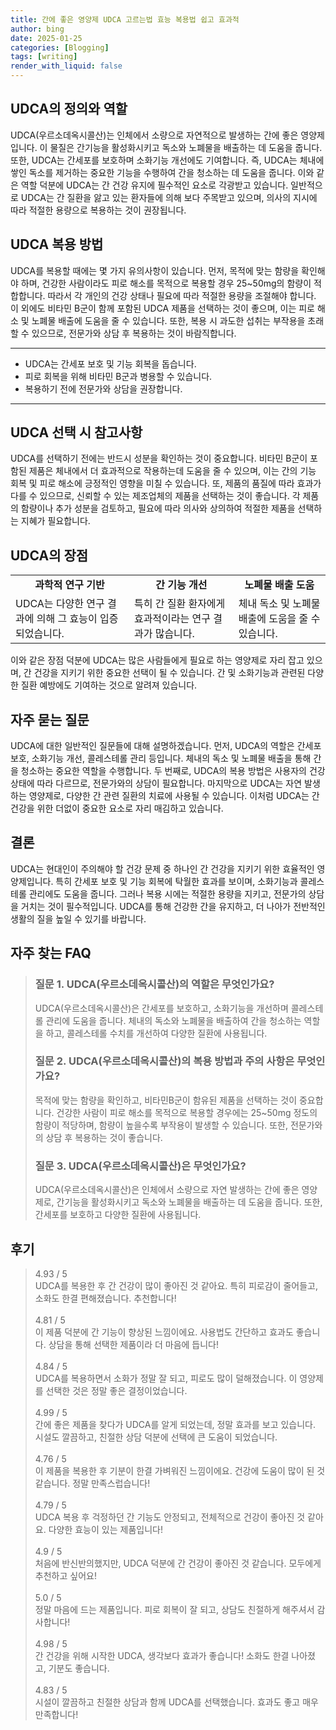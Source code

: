 ```yaml
---
title: 간에 좋은 영양제 UDCA 고르는법 효능 복용법 쉽고 효과적
author: bing
date: 2025-01-25
categories: [Blogging]
tags: [writing]
render_with_liquid: false
---
```



<h2 id='UDCA의 정의와 역할'>UDCA의 정의와 역할</h2>

<p>UDCA(우르소데옥시콜산)는 인체에서 소량으로 자연적으로 발생하는 간에 좋은 영양제입니다. 이 물질은 간기능을 활성화시키고 독소와 노폐물을 배출하는 데 도움을 줍니다. 또한, UDCA는 간세포를 보호하며 소화기능 개선에도 기여합니다. 즉, UDCA는 체내에 쌓인 독소를 제거하는 중요한 기능을 수행하여 간을 청소하는 데 도움을 줍니다. 이와 같은 역할 덕분에 UDCA는 간 건강 유지에 필수적인 요소로 각광받고 있습니다. 일반적으로 UDCA는 간 질환을 앓고 있는 환자들에 의해 보다 주목받고 있으며, 의사의 지시에 따라 적절한 용량으로 복용하는 것이 권장됩니다.</p>

<h2 id='UDCA 복용 방법'>UDCA 복용 방법</h2>

<p>UDCA를 복용할 때에는 몇 가지 유의사항이 있습니다. 먼저, 목적에 맞는 함량을 확인해야 하며, 건강한 사람이라도 피로 해소를 목적으로 복용할 경우 25~50mg의 함량이 적합합니다. 따라서 각 개인의 건강 상태나 필요에 따라 적절한 용량을 조절해야 합니다. 이 외에도 비타민 B군이 함께 포함된 UDCA 제품을 선택하는 것이 좋으며, 이는 피로 해소 및 노폐물 배출에 도움을 줄 수 있습니다. 또한, 복용 시 과도한 섭취는 부작용을 초래할 수 있으므로, 전문가와 상담 후 복용하는 것이 바람직합니다.</p>

<hr />

<ul>
    <li>UDCA는 간세포 보호 및 기능 회복을 돕습니다.</li>
    <li>피로 회복을 위해 비타민 B군과 병용할 수 있습니다.</li>
    <li>복용하기 전에 전문가와 상담을 권장합니다.</li>
</ul>

<hr />

<h2 id='UDCA 선택 시 참고사항'>UDCA 선택 시 참고사항</h2>

<p>UDCA를 선택하기 전에는 반드시 성분을 확인하는 것이 중요합니다. 비타민 B군이 포함된 제품은 체내에서 더 효과적으로 작용하는데 도움을 줄 수 있으며, 이는 간의 기능 회복 및 피로 해소에 긍정적인 영향을 미칠 수 있습니다. 또, 제품의 품질에 따라 효과가 다를 수 있으므로, 신뢰할 수 있는 제조업체의 제품을 선택하는 것이 좋습니다. 각 제품의 함량이나 추가 성분을 검토하고, 필요에 따라 의사와 상의하여 적절한 제품을 선택하는 지혜가 필요합니다.</p>

<h2 id='UDCA의 장점'>UDCA의 장점</h2>

<table>
    <tr>
        <td style="text-align: center; height: 17px;"><b>과학적 연구 기반</b></td>
        <td style="text-align: center; height: 17px;"><b>간 기능 개선</b></td>
        <td style="text-align: center; height: 17px;"><b>노폐물 배출 도움</b></td>
    </tr>
    <tr>
        <td>UDCA는 다양한 연구 결과에 의해 그 효능이 입증되었습니다.</td>
        <td>특히 간 질환 환자에게 효과적이라는 연구 결과가 많습니다.</td>
        <td>체내 독소 및 노폐물 배출에 도움을 줄 수 있습니다.</td>
    </tr>
</table>

<p>이와 같은 장점 덕분에 UDCA는 많은 사람들에게 필요로 하는 영양제로 자리 잡고 있으며, 간 건강을 지키기 위한 중요한 선택이 될 수 있습니다. 간 및 소화기능과 관련된 다양한 질환 예방에도 기여하는 것으로 알려져 있습니다.</p>

<h2 id='자주 묻는 질문'>자주 묻는 질문</h2>

<p>UDCA에 대한 일반적인 질문들에 대해 설명하겠습니다. 먼저, UDCA의 역할은 간세포 보호, 소화기능 개선, 콜레스테롤 관리 등입니다. 체내의 독소 및 노폐물 배출을 통해 간을 청소하는 중요한 역할을 수행합니다. 두 번째로, UDCA의 복용 방법은 사용자의 건강 상태에 따라 다르므로, 전문가와의 상담이 필요합니다. 마지막으로 UDCA는 자연 발생하는 영양제로, 다양한 간 관련 질환의 치료에 사용될 수 있습니다. 이처럼 UDCA는 간 건강을 위한 더없이 중요한 요소로 자리 매김하고 있습니다.</p>

<h2 id='결론'>결론</h2>

<p>UDCA는 현대인이 주의해야 할 건강 문제 중 하나인 간 건강을 지키기 위한 효율적인 영양제입니다. 특히 간세포 보호 및 기능 회복에 탁월한 효과를 보이며, 소화기능과 콜레스테롤 관리에도 도움을 줍니다. 그러나 복용 시에는 적절한 용량을 지키고, 전문가의 상담을 거치는 것이 필수적입니다. UDCA를 통해 건강한 간을 유지하고, 더 나아가 전반적인 생활의 질을 높일 수 있기를 바랍니다.</p>


<h2 id='자주_찾는_FAQ'>자주 찾는 FAQ</h2>
<div itemscope="" itemtype="https://schema.org/FAQPage">
  <blockquote>
    <div itemscope="" itemprop="mainEntity" itemtype="https://schema.org/Question">
      <h3 itemprop="name">질문 1. UDCA(우르소데옥시콜산)의 역할은 무엇인가요?</h3>
      <div itemscope="" itemprop="acceptedAnswer" itemtype="https://schema.org/Answer">
        <span itemprop="text">
          <p>UDCA(우르소데옥시콜산)은 간세포를 보호하고, 소화기능을 개선하며 콜레스테롤 관리에 도움을 줍니다. 체내의 독소와 노폐물을 배출하여 간을 청소하는 역할을 하고, 콜레스테롤 수치를 개선하여 다양한 질환에 사용됩니다.</p>
        </span>
      </div>
    </div>
    <div itemscope="" itemprop="mainEntity" itemtype="https://schema.org/Question">
      <h3 itemprop="name">질문 2. UDCA(우르소데옥시콜산)의 복용 방법과 주의 사항은 무엇인가요?</h3>
      <div itemscope="" itemprop="acceptedAnswer" itemtype="https://schema.org/Answer">
        <span itemprop="text">
          <p>목적에 맞는 함량을 확인하고, 비타민B군이 함유된 제품을 선택하는 것이 중요합니다. 건강한 사람이 피로 해소를 목적으로 복용할 경우에는 25~50mg 정도의 함량이 적당하며, 함량이 높을수록 부작용이 발생할 수 있습니다. 또한, 전문가와의 상담 후 복용하는 것이 좋습니다.</p>
        </span>
      </div>
    </div>
    <div itemscope="" itemprop="mainEntity" itemtype="https://schema.org/Question">
      <h3 itemprop="name">질문 3. UDCA(우르소데옥시콜산)은 무엇인가요?</h3>
      <div itemscope="" itemprop="acceptedAnswer" itemtype="https://schema.org/Answer">
        <span itemprop="text">
          <p>UDCA(우르소데옥시콜산)은 인체에서 소량으로 자연 발생하는 간에 좋은 영양제로, 간기능을 활성화시키고 독소와 노폐물을 배출하는 데 도움을 줍니다. 또한, 간세포를 보호하고 다양한 질환에 사용됩니다.</p>
        </span>
      </div>
    </div>
  </blockquote>
</div>
<h2 id='후기'>후기</h2>
<div itemscope itemtype="https://schema.org/Product">
  <blockquote>
  <div itemprop="review" itemscope itemtype="https://schema.org/Review">
      <div itemprop="reviewRating" itemscope itemtype="https://schema.org/Rating"> <span itemprop="ratingValue">4.93</span> / <span itemprop="bestRating">5</span> </div>
      <span itemprop="reviewBody">UDCA를 복용한 후 간 건강이 많이 좋아진 것 같아요. 특히 피로감이 줄어들고, 소화도 한결 편해졌습니다. 추천합니다!</span>
  </div>
  <br>
  <div itemprop="review" itemscope itemtype="https://schema.org/Review">
      <div itemprop="reviewRating" itemscope itemtype="https://schema.org/Rating"> <span itemprop="ratingValue">4.81</span> / <span itemprop="bestRating">5</span> </div>
      <span itemprop="reviewBody">이 제품 덕분에 간 기능이 향상된 느낌이에요. 사용법도 간단하고 효과도 좋습니다. 상담을 통해 선택한 제품이라 더 마음에 듭니다!</span>
  </div>
  <br>
  <div itemprop="review" itemscope itemtype="https://schema.org/Review">
      <div itemprop="reviewRating" itemscope itemtype="https://schema.org/Rating"> <span itemprop="ratingValue">4.84</span> / <span itemprop="bestRating">5</span> </div>
      <span itemprop="reviewBody">UDCA를 복용하면서 소화가 정말 잘 되고, 피로도 많이 덜해졌습니다. 이 영양제를 선택한 것은 정말 좋은 결정이었습니다.</span>
  </div>
  <br>
  <div itemprop="review" itemscope itemtype="https://schema.org/Review">
      <div itemprop="reviewRating" itemscope itemtype="https://schema.org/Rating"> <span itemprop="ratingValue">4.99</span> / <span itemprop="bestRating">5</span> </div>
      <span itemprop="reviewBody">간에 좋은 제품을 찾다가 UDCA를 알게 되었는데, 정말 효과를 보고 있습니다. 시설도 깔끔하고, 친절한 상담 덕분에 선택에 큰 도움이 되었습니다.</span>
  </div>
  <br>
  <div itemprop="review" itemscope itemtype="https://schema.org/Review">
      <div itemprop="reviewRating" itemscope itemtype="https://schema.org/Rating"> <span itemprop="ratingValue">4.76</span> / <span itemprop="bestRating">5</span> </div>
      <span itemprop="reviewBody">이 제품을 복용한 후 기분이 한결 가벼워진 느낌이에요. 건강에 도움이 많이 된 것 같습니다. 정말 만족스럽습니다!</span>
  </div>
  <br>
  <div itemprop="review" itemscope itemtype="https://schema.org/Review">
      <div itemprop="reviewRating" itemscope itemtype="https://schema.org/Rating"> <span itemprop="ratingValue">4.79</span> / <span itemprop="bestRating">5</span> </div>
      <span itemprop="reviewBody">UDCA 복용 후 걱정하던 간 기능도 안정되고, 전체적으로 건강이 좋아진 것 같아요. 다양한 효능이 있는 제품입니다!</span>
  </div>
  <br>
  <div itemprop="review" itemscope itemtype="https://schema.org/Review">
      <div itemprop="reviewRating" itemscope itemtype="https://schema.org/Rating"> <span itemprop="ratingValue">4.9</span> / <span itemprop="bestRating">5</span> </div>
      <span itemprop="reviewBody">처음에 반신반의했지만, UDCA 덕분에 간 건강이 좋아진 것 같습니다. 모두에게 추천하고 싶어요!</span>
  </div>
  <br>
  <div itemprop="review" itemscope itemtype="https://schema.org/Review">
      <div itemprop="reviewRating" itemscope itemtype="https://schema.org/Rating"> <span itemprop="ratingValue">5.0</span> / <span itemprop="bestRating">5</span> </div>
      <span itemprop="reviewBody">정말 마음에 드는 제품입니다. 피로 회복이 잘 되고, 상담도 친절하게 해주셔서 감사합니다!</span>
  </div>
  <br>
  <div itemprop="review" itemscope itemtype="https://schema.org/Review">
      <div itemprop="reviewRating" itemscope itemtype="https://schema.org/Rating"> <span itemprop="ratingValue">4.98</span> / <span itemprop="bestRating">5</span> </div>
      <span itemprop="reviewBody">간 건강을 위해 시작한 UDCA, 생각보다 효과가 좋습니다! 소화도 한결 나아졌고, 기분도 좋습니다.</span>
  </div>
  <br>
  <div itemprop="review" itemscope itemtype="https://schema.org/Review">
      <div itemprop="reviewRating" itemscope itemtype="https://schema.org/Rating"> <span itemprop="ratingValue">4.83</span> / <span itemprop="bestRating">5</span> </div>
      <span itemprop="reviewBody">시설이 깔끔하고 친절한 상담과 함께 UDCA를 선택했습니다. 효과도 좋고 매우 만족합니다!</span>
  </div>
  </blockquote>
</div>
